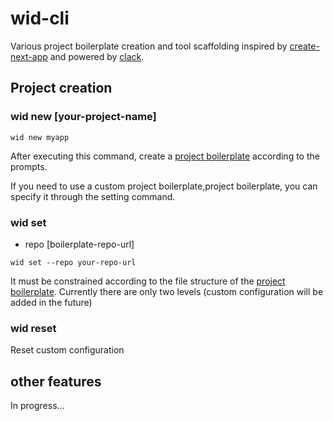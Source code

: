 # wid-cli

Various project boilerplate creation and tool scaffolding inspired by [create-next-app](https://github.com/vercel/next.js/tree/canary/packages/create-next-app) and powered by [clack](https://github.com/natemoo-re/clack/tree/main).

## Project creation

### wid new [your-project-name]

```shell
wid new myapp
```

After executing this command, create a [project boilerplate](https://github.com/zhaohuanyuu/boilerplates) according to the prompts. 

If you need to use a custom project boilerplate,project boilerplate, you can specify it through the setting command.

### wid set

- repo [boilerplate-repo-url]

```shell
wid set --repo your-repo-url
```

It must be constrained according to the file structure of the [project boilerplate](https://github.com/zhaohuanyuu/boilerplates). Currently there are only two levels (custom configuration will be added in the future)

### wid reset

Reset custom configuration

## other features

In progress...